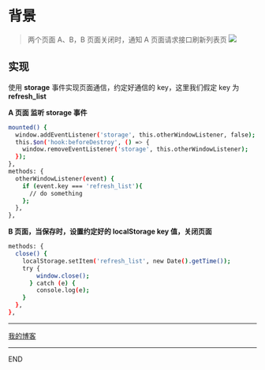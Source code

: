 # 背景

> 两个页面 A、B，B 页面关闭时，通知 A 页面请求接口刷新列表页
> ![](https://upload-images.jianshu.io/upload_images/10390288-7a37cfbfaab97b82.gif?imageMogr2/auto-orient/strip)

## 实现

使用 **storage** 事件实现页面通信，约定好通信的 key，这里我们假定 key 为 **refresh_list**

**A 页面 监听 storage 事件**

```bash
mounted() {
  window.addEventListener('storage', this.otherWindowListener, false);
  this.$on('hook:beforeDestroy', () => {
    window.removeEventListener('storage', this.otherWindowListener);
  });
},
methods: {
  otherWindowListener(event) {
    if (event.key === 'refresh_list'){
      // do something
    };
  },
},
```

**B 页面，当保存时，设置约定好的 localStorage key 值，关闭页面**

```bash
methods: {
  close() {
    localStorage.setItem('refresh_list', new Date().getTime());
    try {
        window.close();
      } catch (e) {
        console.log(e);
    }
  },
},

```

---

[我的博客](https://github.com/zhongzihao1996/my-blog/tree/master)

---

END